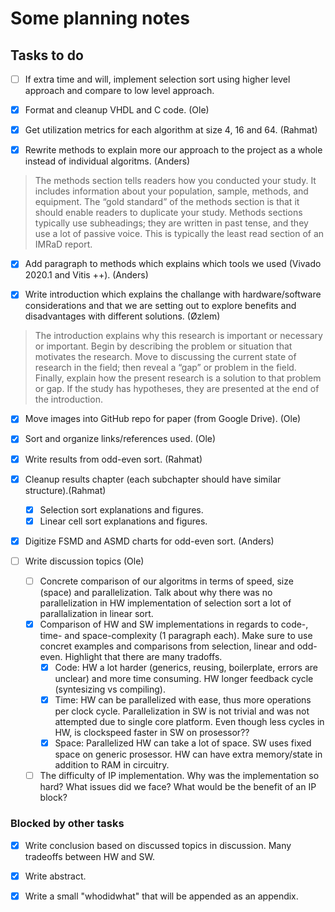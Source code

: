 # Some planning notes

## Tasks to do

- [ ] If extra time and will, implement selection sort using higher level approach and compare to low level approach.

- [x] Format and cleanup VHDL and C code. (Ole)

- [x] Get utilization metrics for each algorithm at size 4, 16 and 64. (Rahmat)

- [x] Rewrite methods to explain more our approach to the project as a whole instead of individual algoritms. (Anders)

> The methods section tells readers how you conducted your study. It includes information about your population, sample, methods, and equipment. The “gold standard” of the methods section is that it should enable readers to duplicate your study. Methods sections typically use subheadings; they are written in past tense, and they use a lot of passive voice. This is typically the least read section of an IMRaD report.

- [x] Add paragraph to methods which explains which tools we used (Vivado 2020.1 and Vitis ++). (Anders)

- [x] Write introduction which explains the challange with hardware/software considerations and that we are setting out to explore benefits and disadvantages with different solutions. (Øzlem)

> The introduction explains why this research is important or necessary or important. Begin by describing the problem or situation that motivates the research. Move to discussing the current state of research in the field; then reveal a “gap” or problem in the field. Finally, explain how the present research is a solution to that problem or gap. If the study has hypotheses, they are presented at the end of the introduction.

- [x] Move images into GitHub repo for paper (from Google Drive). (Ole)

- [x] Sort and organize links/references used. (Ole)

- [x] Write results from odd-even sort. (Rahmat)

- [x] Cleanup results chapter (each subchapter should have similar structure).(Rahmat)
	- [x] Selection sort explanations and figures.
	- [x] Linear cell sort explanations and figures.

- [x] Digitize FSMD and ASMD charts for odd-even sort. (Anders)

- [ ] Write discussion topics (Ole)
	- [ ] Concrete comparison of our algoritms in terms of speed, size (space) and parallelization. Talk about why there was no parallelization in HW implementation of selection sort a lot of parallalization in linear sort.
	- [x] Comparison of HW and SW implementations in regards to code-, time- and space-complexity (1 paragraph each). Make sure to use concret examples and comparisons from selection, linear and odd-even. Highlight that there are many tradoffs.
		- [x] Code: HW a lot harder (generics, reusing, boilerplate, errors are unclear) and more time consuming. HW longer feedback cycle (syntesizing vs compiling).
		- [x] Time: HW can be parallelized with ease, thus more operations per clock cycle. Parallelization in SW is not trivial and was not attempted due to single core platform. Even though less cycles in HW, is clockspeed faster in SW on prosessor??
		- [x] Space: Parallelized HW can take a lot of space. SW uses fixed space on generic prosessor. HW can have extra memory/state in addition to RAM in circuitry.
	- [ ] The difficulty of IP implementation. Why was the implementation so hard? What issues did we face? What would be the benefit of an IP block?

### Blocked by other tasks

- [x] Write conclusion based on discussed topics in discussion. Many tradeoffs between HW and SW.

- [x] Write abstract.

- [x] Write a small "whodidwhat" that will be appended as an appendix.
<!--stackedit_data:
eyJoaXN0b3J5IjpbNDExMzg4NjA4LC05MDI2OTY1MjIsLTQ5Nz
M3MDI3NCwtMTAyNTU0Nzc2MiwtMjE0MTc3OTY5OCwtMTM0Mzgy
NTMxNF19
-->

